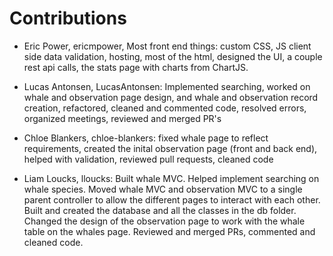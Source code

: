# Contributions
- Eric Power, ericmpower, Most front end things: custom CSS, JS client side data validation, hosting, most of the html, designed the UI, a couple rest api calls, the stats page with charts from ChartJS.

- Lucas Antonsen, LucasAntonsen: Implemented searching, worked on whale and observation page design, and whale and
observation record creation, refactored, cleaned and commented code, resolved errors, organized meetings, reviewed
and merged PR's

- Chloe Blankers, chloe-blankers: fixed whale page to reflect requirements, created the inital observation page (front and back end), helped with validation, reviewed pull requests, cleaned code

- Liam Loucks, lloucks: Built whale MVC. Helped implement searching on whale species. Moved whale MVC and observation MVC to a single parent controller to allow the different pages to interact with each other. Built and created the database and all the classes in the db folder. Changed the design of the observation page to work with the whale table on the whales page. Reviewed and merged PRs, commented and cleaned code.


